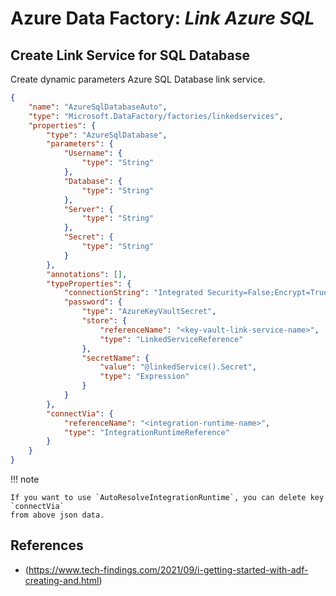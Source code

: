 # Azure Data Factory: _Link Azure SQL_

## Create Link Service for SQL Database

Create dynamic parameters Azure SQL Database link service.

```json
{
    "name": "AzureSqlDatabaseAuto",
    "type": "Microsoft.DataFactory/factories/linkedservices",
    "properties": {
        "type": "AzureSqlDatabase",
        "parameters": {
            "Username": {
                "type": "String"
            },
            "Database": {
                "type": "String"
            },
            "Server": {
                "type": "String"
            },
            "Secret": {
                "type": "String"
            }
        },
        "annotations": [],
        "typeProperties": {
            "connectionString": "Integrated Security=False;Encrypt=True;Connection Timeout=30;Data Source=@{linkedService().Server};Initial Catalog=@{linkedService().Database};User ID=@{linkedService().Username}",
            "password": {
                "type": "AzureKeyVaultSecret",
                "store": {
                    "referenceName": "<key-vault-link-service-name>",
                    "type": "LinkedServiceReference"
                },
                "secretName": {
                    "value": "@linkedService().Secret",
                    "type": "Expression"
                }
            }
        },
        "connectVia": {
            "referenceName": "<integration-runtime-name>",
            "type": "IntegrationRuntimeReference"
        }
    }
}
```

!!! note

    If you want to use `AutoResolveIntegrationRuntime`, you can delete key `connectVia`
    from above json data.

## References

* (https://www.tech-findings.com/2021/09/i-getting-started-with-adf-creating-and.html)
